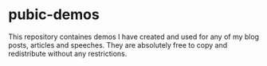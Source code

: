 # pubic-demos

This repository containes demos I have created and used for any of my blog posts, articles and speeches. They are absolutely free to copy and redistribute without any restrictions.
